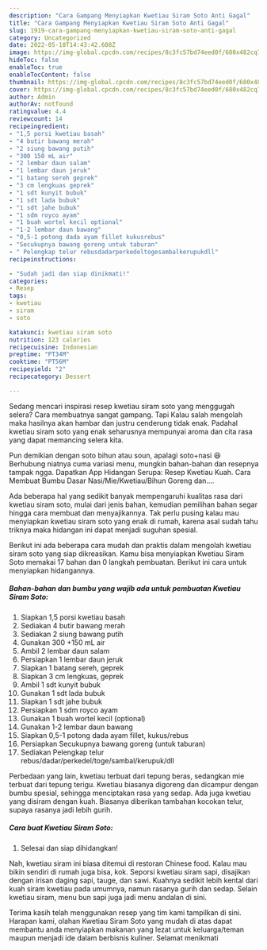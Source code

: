 ```yaml
---
description: "Cara Gampang Menyiapkan Kwetiau Siram Soto Anti Gagal"
title: "Cara Gampang Menyiapkan Kwetiau Siram Soto Anti Gagal"
slug: 1919-cara-gampang-menyiapkan-kwetiau-siram-soto-anti-gagal
category: Uncategorized
date: 2022-05-18T14:43:42.608Z
image: https://img-global.cpcdn.com/recipes/8c3fc57bd74eed0f/680x482cq70/kwetiau-siram-soto-foto-resep-utama.jpg
hideToc: false
enableToc: true
enableTocContent: false
thumbnail: https://img-global.cpcdn.com/recipes/8c3fc57bd74eed0f/680x482cq70/kwetiau-siram-soto-foto-resep-utama.jpg
cover: https://img-global.cpcdn.com/recipes/8c3fc57bd74eed0f/680x482cq70/kwetiau-siram-soto-foto-resep-utama.jpg
author: Admin
authorAv: notfound
ratingvalue: 4.4
reviewcount: 14
recipeingredient:
- "1,5 porsi kwetiau basah"
- "4 butir bawang merah"
- "2 siung bawang putih"
- "300 150 mL air"
- "2 lembar daun salam"
- "1 lembar daun jeruk"
- "1 batang sereh geprek"
- "3 cm lengkuas geprek"
- "1 sdt kunyit bubuk"
- "1 sdt lada bubuk"
- "1 sdt jahe bubuk"
- "1 sdm royco ayam"
- "1 buah wortel kecil optional"
- "1-2 lembar daun bawang"
- "0,5-1 potong dada ayam fillet kukusrebus"
- "Secukupnya bawang goreng untuk taburan"
- " Pelengkap telur rebusdadarperkedeltogesambalkerupukdll"
recipeinstructions:

- "Sudah jadi dan siap dinikmati!"
categories:
- Resep
tags:
- kwetiau
- siram
- soto

katakunci: kwetiau siram soto 
nutrition: 123 calories
recipecuisine: Indonesian
preptime: "PT34M"
cooktime: "PT56M"
recipeyield: "2"
recipecategory: Dessert

---
```



Sedang mencari inspirasi resep kwetiau siram soto yang menggugah selera? Cara membuatnya sangat gampang. Tapi Kalau salah mengolah maka hasilnya akan hambar dan justru cenderung tidak enak. Padahal kwetiau siram soto yang enak seharusnya mempunyai aroma dan cita rasa yang dapat memancing selera kita.


Pun demikian dengan soto bihun atau soun, apalagi soto+nasi 😆 Berhubung niatnya cuma variasi menu, mungkin bahan-bahan dan resepnya tampak ngga. Dapatkan App Hidangan Serupa: Resep Kwetiau Kuah. Cara Membuat Bumbu Dasar Nasi/Mie/Kwetiau/Bihun Goreng dan….

Ada beberapa hal yang sedikit banyak mempengaruhi kualitas rasa dari kwetiau siram soto, mulai dari jenis bahan, kemudian pemilihan bahan segar hingga cara membuat dan menyajikannya. Tak perlu pusing kalau mau menyiapkan kwetiau siram soto yang enak di rumah, karena asal sudah tahu triknya maka hidangan ini dapat menjadi suguhan spesial.


Berikut ini ada beberapa cara mudah dan praktis dalam mengolah kwetiau siram soto yang siap dikreasikan. Kamu bisa menyiapkan Kwetiau Siram Soto memakai 17 bahan dan 0 langkah pembuatan. Berikut ini cara untuk menyiapkan hidangannya.

<!--inarticleads1-->

##### Bahan-bahan dan bumbu yang wajib ada untuk pembuatan Kwetiau Siram Soto:

1. Siapkan 1,5 porsi kwetiau basah
1. Sediakan 4 butir bawang merah
1. Sediakan 2 siung bawang putih
1. Gunakan 300 +150 mL air
1. Ambil 2 lembar daun salam
1. Persiapkan 1 lembar daun jeruk
1. Siapkan 1 batang sereh, geprek
1. Siapkan 3 cm lengkuas, geprek
1. Ambil 1 sdt kunyit bubuk
1. Gunakan 1 sdt lada bubuk
1. Siapkan 1 sdt jahe bubuk
1. Persiapkan 1 sdm royco ayam
1. Gunakan 1 buah wortel kecil (optional)
1. Gunakan 1-2 lembar daun bawang
1. Siapkan 0,5-1 potong dada ayam fillet, kukus/rebus
1. Persiapkan Secukupnya bawang goreng (untuk taburan)
1. Sediakan  Pelengkap telur rebus/dadar/perkedel/toge/sambal/kerupuk/dll


Perbedaan yang lain, kwetiau terbuat dari tepung beras, sedangkan mie terbuat dari tepung terigu. Kwetiau biasanya digoreng dan dicampur dengan bumbu spesial, sehingga menciptakan rasa yang sedap. Ada juga kwetiau yang disiram dengan kuah. Biasanya diberikan tambahan kocokan telur, supaya rasanya jadi lebih gurih. 

<!--inarticleads2-->

##### Cara buat Kwetiau Siram Soto:


1. Selesai dan siap dihidangkan!

Nah, kwetiau siram ini biasa ditemui di restoran Chinese food. Kalau mau bikin sendiri di rumah juga bisa, kok. Seporsi kwetiau siram sapi, disajikan dengan irisan daging sapi, tauge, dan sawi. Kuahnya sedikit lebih kental dari kuah siram kwetiau pada umumnya, namun rasanya gurih dan sedap. Selain kwetiau siram, menu bun sapi juga jadi menu andalan di sini. 

Terima kasih telah menggunakan resep yang tim kami tampilkan di sini. Harapan kami, olahan Kwetiau Siram Soto yang mudah di atas dapat membantu anda menyiapkan makanan yang lezat untuk keluarga/teman maupun menjadi ide dalam berbisnis kuliner. Selamat menikmati
